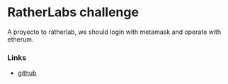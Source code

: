 # RatherLabs challenge

A proyecto to ratherlab, we should login with metamask and operate with etherum.

### Links

- [github](https//www.github.com)